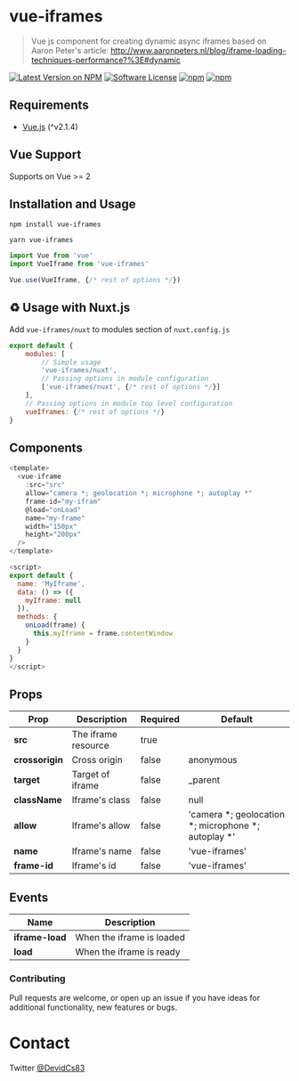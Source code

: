 # vue-iframes
> Vue js component for creating dynamic async iframes based on Aaron Peter's article: http://www.aaronpeters.nl/blog/iframe-loading-techniques-performance?%3E#dynamic

[![Latest Version on NPM](https://img.shields.io/npm/v/vue-iframes.svg?style=flat-square)](https://npmjs.com/package/vue-iframes)
[![Software License](https://img.shields.io/badge/license-MIT-brightgreen.svg?style=flat-square)](LICENSE.md)
[![npm](https://img.shields.io/npm/dt/vue-iframes.svg?style=flat-square)](https://npmjs.com/package/vue-iframes)
[![npm](https://img.shields.io/npm/dm/vue-iframes.svg?style=flat-square)](https://npmjs.com/package/vue-iframes)

## Requirements
* [Vue.js](http://vuejs.org/) (^v2.1.4)

## Vue Support

Supports on Vue >= 2

## Installation and Usage

```npm
npm install vue-iframes
```
```yarn
yarn vue-iframes
```

```javascript
import Vue from 'vue'
import VueIframe from 'vue-iframes'

Vue.use(VueIframe, {/* rest of options */})
```

## ♻️ Usage with Nuxt.js

Add `vue-iframes/nuxt` to modules section of `nuxt.config.js`

```js
export default {
    modules: [
        // Simple usage
        'vue-iframes/nuxt',
        // Passing options in module configuration
        ['vue-iframes/nuxt', {/* rest of options */}]
    ],
    // Passing options in module top level configuration
    vueIframes: {/* rest of options */}
}
```

## Components
```js
<template>
  <vue-iframe
    :src="src"
    allow="camera *; geolocation *; microphone *; autoplay *"
    frame-id="my-ifram"
    @load="onLoad"
    name="my-frame"
    width="150px"
    height="200px"
  />
</template>

<script>
export default {
  name: 'MyIframe',
  data: () => ({
    myIframe: null
  }),
  methods: {
    onLoad(frame) {
      this.myIframe = frame.contentWindow
    }
  }
}
</script>
```

## Props

Prop                  | Description            |    Required        | Default
----------------------| ---------------------- | ------------------ | -----------
**src**               | The iframe resource    | true
**crossorigin**       | Cross origin           | false              | anonymous
**target**            | Target of iframe       | false              | _parent
**className**         | Iframe's class         | false              | null
**allow**             | Iframe's allow         | false              | 'camera *; geolocation *; microphone *; autoplay *'
**name**              | Iframe's name          | false              | 'vue-iframes'
**frame-id**          | Iframe's id            | false              | 'vue-iframes'

## Events

Name                  | Description            
----------------------| ---------------------- 
**iframe-load**       | When the iframe is loaded    
**load**              | When the iframe is ready    

### Contributing

Pull requests are welcome, or open up an issue if you have ideas for additional functionality, new features or bugs.

# Contact

Twitter [@DevidCs83](https://twitter.com/DevidCs83)
